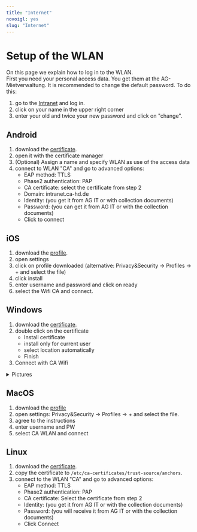 ```yaml
---
title: "Internet"
novoigl: yes
slug: "Internet"
---
```


# Setup of the WLAN

On this page we explain how to log in to the WLAN.   
First you need your personal access data. You get them at the AG-Mietverwaltung. It is recommended to change the default password. To do this:

1. go to the [Intranet](https://intranet.ca-hd.de/) and log in.
2. click on your name in the upper right corner
3. enter your old and twice your new password and click on "change".

## Android

1. download the [certificate](ca.crt).
2. open it with the certificate manager
3. (Optional) Assign a name and specify WLAN as use of the access data
4. connect to WLAN "CA" and go to advanced options:
    - EAP method: TTLS
    - Phase2 authentication: PAP
    - CA certificate: select the certificate from step 2
    - Domain: intranet.ca-hd.de
    - Identity: (you get it from AG IT or with collection documents)
    - Password: (you can get it from AG IT or with the collection documents)
    - Click to connect

## iOS

1. download the [profile](ca_wifi.mobileconfig).
2. open settings
3. click on profile downloaded (alternative: Privacy&Security -> Profiles -> + and select the file)
4. click install
5. enter username and password and click on ready
6. select the Wifi CA and connect.

## Windows

1. download the [certificate](ca.crt).
2. double click on the certificate
    - Install certificate
    - install only for current user
    - select location automatically
    - Finish
3. Connect with CA Wifi
<details>
<summary>Pictures</summary>
<div>
   <img width="49%" src="Windows0.png" alt="pic1">
   <img width="49%" src="Windows1.png" alt="pic1">
</div>
<div>
   <img width="49%" src="Windows2.png" alt="pic1">
   <img width="49%" src="Windows3.png" alt="pic1">
</div>
</details>

## MacOS

1. download the [profile](ca_wifi.mobileconfig)
2. open settings: Privacy&Security -> Profiles -> + and select the file.
3. agree to the instructions
4. enter username and PW
5. select CA WLAN and connect

## Linux

1. download the [certificate](ca.crt).
2. copy the certificate to `/etc/ca-certificates/trust-source/anchors`.
3. connect to the WLAN "CA" and go to advanced options:
    - EAP method: TTLS
    - Phase2 authentication: PAP
    - CA certificate: Select the certificate from step 2
    - Identity: (you get it from AG IT or with the collection documents)
    - Password: (you will receive it from AG IT or with the collection documents)
    - Click Connect

